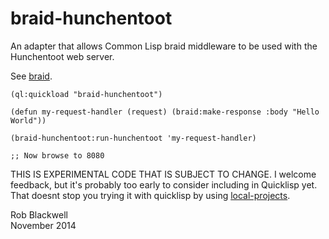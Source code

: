 braid-hunchentoot
=================

An adapter that allows Common Lisp braid middleware to be used with the
Hunchentoot web server.

See
[braid](https://github.com/RobBlackwell/braid).

	(ql:quickload "braid-hunchentoot")

	(defun my-request-handler (request) (braid:make-response :body "Hello World"))

	(braid-hunchentoot:run-hunchentoot 'my-request-handler)

	;; Now browse to 8080
	
THIS IS EXPERIMENTAL CODE THAT IS SUBJECT TO CHANGE. I welcome
feedback, but it's probably too early to consider including in
Quicklisp yet. That doesnt stop you trying it with quicklisp by using
[local-projects](http://www.quicklisp.org/beta/faq.html).

Rob Blackwell    
November 2014

